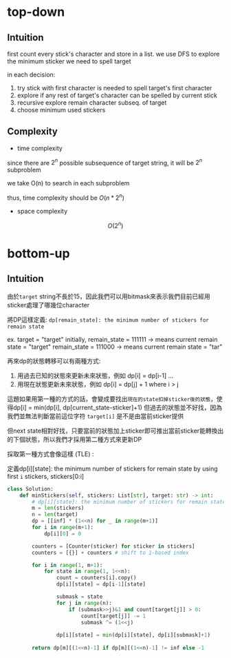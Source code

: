 # top-down

## Intuition

first count every stick's character and store in a list.
we use DFS to explore the minimum sticker we need to spell target

in each decision:

1. try stick with first character is needed to spell target's first character
2. explore if any rest of target's character can be spelled by current stick
3. recursive explore remain character subseq. of target
4. choose minimum used stickers

## Complexity

- time complexity

since there are $2^n$ possible subsequence of target string, it will be $2^n$ subproblem

we take O(n) to search in each subproblem

thus, time complexity should be $O(n*2^n)$

- space complexity

$$O(2^n)$$

# bottom-up

## Intuition

由於`target` string不長於15，因此我們可以用bitmask來表示我們目前已經用sticker處理了哪幾位character

將DP這樣定義: `dp[remain_state]: the minimum number of stickers for remain state`

ex. target = "target"
initially, remain_state = 111111 -> means current remain state = "target"
remain_state = 111000 -> means current remain state = "tar"

再來dp的狀態轉移可以有兩種方式:
1. 用過去已知的狀態來更新未來狀態，例如 dp[i] = dp[i-1] ...
2. 用現在狀態更新未來狀態，例如 dp[i] = dp[j] + 1 where i > j

這題如果用第一種的方式的話，會變成要找出`現在的state扣掉sticker後的狀態`，使得dp[i] = min(dp[i], dp[current_state-sticker]+1)
但過去的狀態並不好找，因為我們並無法判斷當前這位字符 `target[i]` 是不是由當前sticker提供

但next state相對好找，只要當前的狀態加上sticker即可推出當前sticker能轉換出的下個狀態，所以我們才採用第二種方式來更新DP

採取第一種方式會像這樣 (TLE) :

定義dp[i][state]: the minimum number of stickers for remain state by using first `i` stickers, stickers[0:i]

```py
class Solution:
    def minStickers(self, stickers: List[str], target: str) -> int:        
        # dp[i][state]: the minimum number of stickers for remain state by using stickers[0:i]
        m = len(stickers)
        n = len(target)
        dp = [[inf] * (1<<n) for _ in range(m+1)]
        for i in range(m+1):
            dp[i][0] = 0

        counters = [Counter(sticker) for sticker in stickers]
        counters = [{}] + counters # shift to 1-based index

        for i in range(1, m+1):
            for state in range(1, 1<<n):
                count = counters[i].copy()
                dp[i][state] = dp[i-1][state]

                submask = state
                for j in range(n):
                    if (submask>>j)&1 and count[target[j]] > 0:
                        count[target[j]] -= 1
                        submask ^= (1<<j)
                
                dp[i][state] = min(dp[i][state], dp[i][submask]+1)
                
        return dp[m][(1<<n)-1] if dp[m][(1<<n)-1] != inf else -1
```